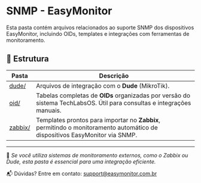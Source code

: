 # SNMP - EasyMonitor

Esta pasta contém arquivos relacionados ao suporte SNMP dos dispositivos EasyMonitor, incluindo OIDs, templates e integrações com ferramentas de monitoramento.

## 📂 Estrutura

| Pasta     | Descrição |
|-----------|-----------|
| [dude/](./dude/)   | Arquivos de integração com o **Dude** (MikroTik). |
| [oid/](./oid/)    | Tabelas completas de **OIDs** organizadas por versão do sistema TechLabsOS. Útil para consultas e integrações manuais. |
| [zabbix/](./zabbix/) | Templates prontos para importar no **Zabbix**, permitindo o monitoramento automático de dispositivos EasyMonitor via SNMP. |

---

📌 *Se você utiliza sistemas de monitoramento externos, como o Zabbix ou Dude, esta pasta é essencial para uma integração eficiente.*

📬 Dúvidas? Entre em contato: [support@easymonitor.com.br](mailto:support@easymonitor.com.br)